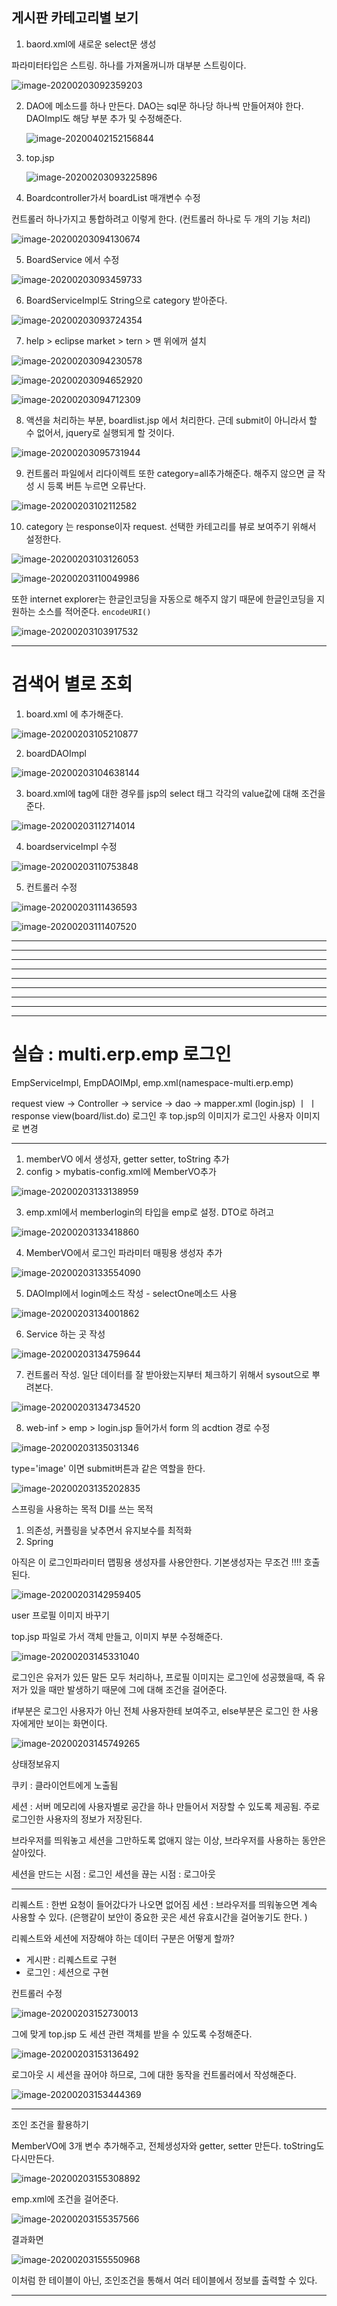 ## 게시판 카테고리별 보기

1. baord.xml에 새로운 select문 생성

파라미터타입은 스트링. 하나를 가져올꺼니까
대부분 스트링이다.

![image-20200203092359203](images/image-20200203092359203.png)

2. DAO에 메소드를 하나 만든다.  DAO는 sql문 하나당 하나씩 만들어져야 한다.
   DAOImpl도 해당 부분 추가 및 수정해준다. 

   ![image-20200402152156844](images/image-20200402152156844.png)



3. top.jsp

   ![image-20200203093225896](images/image-20200203093225896.png)

4.  Boardcontroller가서 boardList 매개변수 수정

   컨트롤러 하나가지고 통합하려고 이렇게 한다. (컨트롤러 하나로 두 개의 기능 처리)

   ![image-20200203094130674](images/image-20200203094130674.png)



5. BoardService 에서 수정

![image-20200203093459733](images/image-20200203093459733.png)



6. BoardServiceImpl도 String으로 category 받아준다. 

![image-20200203093724354](images/image-20200203093724354.png)



7. help > eclipse market > tern > 맨 위에꺼 설치

![image-20200203094230578](images/image-20200203094230578.png)

![image-20200203094652920](images/image-20200203094652920.png)

![image-20200203094712309](images/image-20200203094712309.png)







8. 액션을 처리하는 부분, boardlist.jsp 에서 처리한다. 근데 submit이 아니라서 할 수 없어서, jquery로 실행되게 할 것이다.

![image-20200203095731944](images/image-20200203095731944.png)



9. 컨트롤러 파일에서 리다이렉트 또한 category=all추가해준다. 해주지 않으면 글 작성 시 등록 버튼 누르면 오류난다. 

![image-20200203102112582](images/image-20200203102112582.png)



10. category 는 response이자 request. 선택한 카테고리를 뷰로 보여주기 위해서 설정한다. 

![image-20200203103126053](images/image-20200203103126053.png)

![image-20200203110049986](images/image-20200203110049986.png)



또한 internet explorer는 한글인코딩을 자동으로 해주지 않기 때문에 한글인코딩을 지원하는 소스를 적어준다. `encodeURI()`

![image-20200203103917532](images/image-20200203103917532.png)

---

# 검색어 별로 조회

1. board.xml 에 추가해준다.

![image-20200203105210877](images/image-20200203105210877.png)

2. boardDAOImpl

![image-20200203104638144](images/image-20200203104638144.png)



3. board.xml에 tag에 대한 경우를 jsp의 select 태그 각각의 value값에 대해 조건을 준다. 

![image-20200203112714014](images/image-20200203112714014.png)



4. boardserviceImpl 수정

![image-20200203110753848](images/image-20200203110753848.png)





5. 컨트롤러 수정

![image-20200203111436593](images/image-20200203111436593.png)

![image-20200203111407520](images/image-20200203111407520.png)



---



---

---

---

---

---

---

---

---

# 실습 : multi.erp.emp 로그인



EmpServiceImpl, EmpDAOIMpl, emp.xml(namespace-multi.erp.emp)



request view -> Controller -> service -> dao -> mapper.xml
  (login.jsp)			    ㅣ
							   	ㅣ
							response view(board/list.do)
								로그인 후 top.jsp의 이미지가 로그인 사용자 이미지로 변경 



---

1. memberVO 에서 생성자, getter setter, toString 추가
2. config > mybatis-config.xml에 MemberVO추가

![image-20200203133138959](images/image-20200203133138959.png)



3. emp.xml에서 memberlogin의 타입을 emp로 설정. DTO로 하려고

![image-20200203133418860](images/image-20200203133418860.png)



4. MemberVO에서 로그인 파라미터 매핑용 생성자 추가

![image-20200203133554090](images/image-20200203133554090.png)



5. DAOImpl에서 login메소드 작성 - selectOne메소드 사용

![image-20200203134001862](images/image-20200203134001862.png)



6. Service 하는 곳 작성

![image-20200203134759644](images/image-20200203134759644.png)





7. 컨트롤러 작성. 일단 데이터를 잘 받아왔는지부터 체크하기 위해서 sysout으로 뿌려본다. 

![image-20200203134734520](images/image-20200203134734520.png)





8. web-inf > emp > login.jsp 들어가서 form 의 acdtion 경로 수정

![image-20200203135031346](images/image-20200203135031346.png)





type='image' 이면 submit버튼과 같은 역할을 한다. 

![image-20200203135202835](images/image-20200203135202835.png)





스프링을 사용하는 목적 DI를 쓰는 목적

1. 의존성, 커플링을 낮추면서 유지보수를 최적화
2. Spring



아직은 이 로그인파라미터 맵핑용 생성자를 사용안한다. 기본생성자는 무조건 !!!! 호출된다. 

![image-20200203142959405](images/image-20200203142959405.png)



user 프로필 이미지 바꾸기

top.jsp 파일로 가서 객체 만들고, 이미지 부분 수정해준다. 

![image-20200203145331040](images/image-20200203145331040.png)

로그인은 유저가 있든 말든 모두 처리하나, 프로필 이미지는 로그인에 성공했을때, 즉 유저가 있을 때만 발생하기 때문에 그에 대해 조건을 걸어준다.

if부분은 로그인 사용자가 아닌 전체 사용자한테 보여주고, else부분은 로그인 한 사용자에게만 보이는 화면이다.

![image-20200203145749265](images/image-20200203145749265.png)



상태정보유지

쿠키 : 클라이언트에게 노출됨

세션 : 서버 메모리에 사용자별로 공간을 하나 만들어서 저장할 수 있도록 제공됨.
주로 로그인한 사용자의 정보가 저장된다. 

브라우저를 띄워놓고 세션을 그만하도록 없애지 않는 이상, 브라우저를 사용하는 동안은 살아있다. 

세션을 만드는 시점 : 로그인
세션을 끊는 시점 : 로그아웃 

---

리퀘스트 : 한번 요청이 들어갔다가 나오면 없어짐
세션 : 브라우저를 띄워놓으면 계속 사용할 수 있다. (은행같이 보안이 중요한 곳은 세션 유효시간을 걸어놓기도 한다. )

리퀘스트와 세션에 저장해야 하는 데이터 구분은 어떻게 할까?

* 게시판 : 리퀘스트로 구현
* 로그인 : 세션으로 구현 





컨트롤러 수정

![image-20200203152730013](images/image-20200203152730013.png)



그에 맞게 top.jsp 도 세션 관련 객체를 받을 수 있도록 수정해준다.

![image-20200203153136492](images/image-20200203153136492.png)



로그아웃 시 세션을 끊어야 하므로, 그에 대한 동작을 컨트롤러에서 작성해준다.

![image-20200203153444369](images/image-20200203153444369.png)

---



조인 조건을 활용하기 



MemberVO에 3개 변수 추가해주고, 전체생성자와 getter, setter 만든다. toString도 다시만든다.

![image-20200203155308892](images/image-20200203155308892.png)



emp.xml에 조건을 걸어준다. 

![image-20200203155357566](images/image-20200203155357566.png)



결과화면

![image-20200203155550968](images/image-20200203155550968.png)

이처럼 한 테이블이 아닌, 조인조건을 통해서 여러 테이블에서 정보를 출력할 수 있다. 



---



